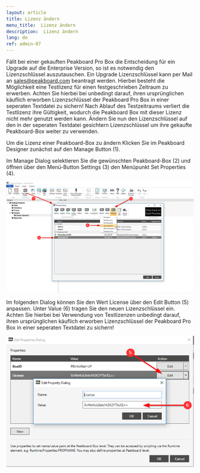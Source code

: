 ```yaml
---
layout: article
title: Lizenz ändern
menu_title:  Lizenz ändern
description:  Lizenz ändern
lang: de
ref: admin-07
---
```


Fällt bei einer gekauften Peakboard Pro Box die Entscheidung für ein Upgrade auf die Enterprise Version, so ist es notwendig den Lizenzschlüssel auszutauschen.
Ein Upgrade Lizenzschlüssel kann per Mail an sales@peakboard.com beantragt werden.
Hierbei besteht die Möglichkeit eine Testlizenz für einen festgeschrieben Zeitraum zu erwerben. Achten Sie hierbei bei unbedingt darauf, ihren ursprünglichen käuflich erworben Lizenzschlüssel der Peakboard Pro Box in einer seperaten Textdatei zu sichern!
Nach Ablauf des Testzeitraums verliert die Testlizenz ihre Gültigkeit, wodurch die Peakboard Box mit dieser Lizenz nicht mehr genutzt werden kann. Ändern Sie nun den Lizenzschlüssel auf den in der seperaten Textdatei gesichtern Lizenzschlüssel um ihre gekaufte Peakboard-Box weiter zu verwenden.

Um die Lizenz einer Peakboard-Box zu ändern Klicken Sie im Peakboard Designer zunächst auf den Manage Button (1).

Im Manage Dialog selektieren Sie die gewünschten Peakboard-Box (2) und öffnen über den Menü-Button Settings (3) den Menüpunkt Set Properties (4).

![Manage Dialog](/assets/images/admin/license/manage-dialog.png)

Im folgenden Dialog können Sie den Wert License über den Edit Button (5) anpassen. Unter Value (6) tragen Sie den neuen Lizenzschlüssel ein.
Achten Sie hierbei bei Verwendung von Testlizenzen unbedingt darauf, ihren ursprünglichen käuflich erworben Lizenzschlüssel der Peakboard Pro Box in einer seperaten Textdatei zu sichern!

![Edit Properties Dialog](/assets/images/admin/license/edit-license.png)

